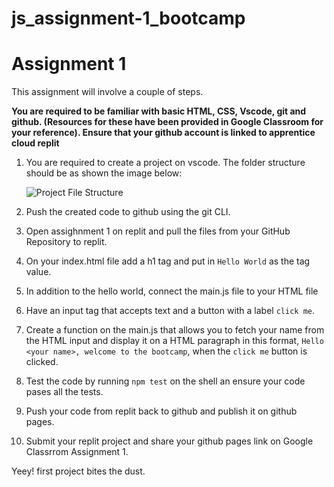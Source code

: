 # js_assignment-1_bootcamp

# Assignment 1

This assignment will involve a couple of steps.

**You are required to be familiar with basic HTML, CSS, Vscode, git and github. (Resources for these have been provided in Google Classroom for your reference). Ensure that your github account is linked to apprentice cloud replit**

1. You are required to create a project on vscode. The folder structure should be as shown the image below:

   ![Project File Structure](./file-system.png)

2. Push the created code to github using the git CLI.

3. Open assighnment 1 on replit and pull the files from your GitHub Repository to replit.
4. On your index.html file add a h1 tag and put in `Hello World` as the tag value.
5. In addition to the hello world, connect the main.js file to your HTML file
6. Have an input tag that accepts text and a button with a label `click me`.
7. Create a function on the main.js that allows you to fetch your name from the HTML input and display it on a HTML paragraph in this format, `Hello <your name>, welcome to the bootcamp`, when the `click me` button is clicked.
8. Test the code by running `npm test` on the shell an ensure your code pases all the tests.
9. Push your code from replit back to github and publish it on github pages.
10. Submit your replit project and share your github pages link on Google Classrrom Assignment 1.

Yeey! first project bites the dust.
